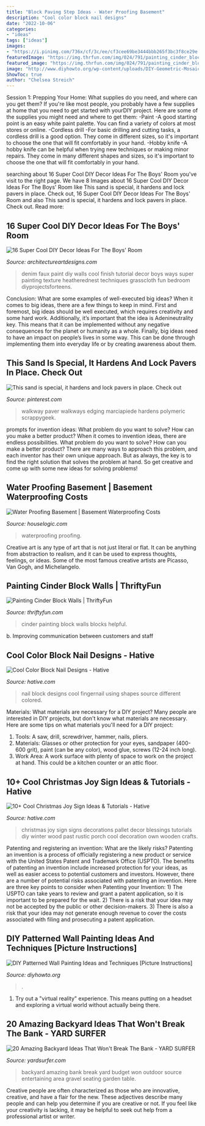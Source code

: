 ```yaml
---
title: "Block Paving Step Ideas - Water Proofing Basement"
description: "Cool color block nail designs"
date: "2022-10-06"
categories:
- "ideas"
tags: ["ideas"]
images:
- "https://i.pinimg.com/736x/cf/3c/ee/cf3cee69be3444bbb265f3bc3f8ce29e.jpg"
featuredImage: "https://img.thrfun.com/img/024/791/painting_cinder_block_walls_l1.jpg"
featured_image: "https://img.thrfun.com/img/024/791/painting_cinder_block_walls_l1.jpg"
image: "http://www.diyhowto.org/wp-content/uploads/DIY-Geometric-Mosaic-Wall-Painting-Instruction-DIY-Wall-Painting-Ideas-Techniques-Tutorials-DIYHowto.jpg"
ShowToc: true
author: "Chelsea Streich"
---
```



Session 1: Prepping Your Home: What supplies do you need, and where can you get them?
If you're like most people, you probably have a few supplies at home that you need to get started with yourDIY project. Here are some of the supplies you might need and where to get them:
-Paint -A good starting point is an easy white paint palette. You can find a variety of colors at most stores or online. 
-Cordless drill -For basic drilling and cutting tasks, a cordless drill is a good option. They come in different sizes, so it's important to choose the one that will fit comfortably in your hand. 
-Hobby knife -A hobby knife can be helpful when trying new techniques or making minor repairs. They come in many different shapes and sizes, so it's important to choose the one that will fit comfortably in your hand.

	

		
searching about 16 Super Cool DIY Decor Ideas For The Boys&#039; Room you've visit to the right page. We have 8 Images about 16 Super Cool DIY Decor Ideas For The Boys&#039; Room like This sand is special, it hardens and lock pavers in place. Check out, 16 Super Cool DIY Decor Ideas For The Boys&#039; Room and also This sand is special, it hardens and lock pavers in place. Check out. Read more:
		
    
## 16 Super Cool DIY Decor Ideas For The Boys&#039; Room

<img loading=lazy src="https://www.architectureartdesigns.com/wp-content/uploads/2017/09/16-Super-Cool-DIY-Decor-Ideas-For-The-Boys-Room-13.jpg" onerror="this.onerror=null;this.src='https://tse1.mm.bing.net/th?id=OIP.ndg2k7uTnyOjNLyAB98FBAHaLH&amp;pid=15.1';" alt="16 Super Cool DIY Decor Ideas For The Boys&#039; Room">

_Source: architectureartdesigns.com_

>denim faux paint diy walls cool finish tutorial decor boys ways super painting texture heatherednest techniques grasscloth fun bedroom diyprojectsforteens. 

	

Conclusion: What are some examples of well-executed big ideas?
When it comes to big ideas, there are a few things to keep in mind. First and foremost, big ideas should be well executed, which requires creativity and some hard work. Additionally, it’s important that the idea is Adenineutrality key. This means that it can be implemented without any negative consequences for the planet or humanity as a whole. Finally, big ideas need to have an impact on people’s lives in some way. This can be done through implementing them into everyday life or by creating awareness about them.

    
## This Sand Is Special, It Hardens And Lock Pavers In Place. Check Out

<img loading=lazy src="https://i.pinimg.com/736x/cf/3c/ee/cf3cee69be3444bbb265f3bc3f8ce29e.jpg" onerror="this.onerror=null;this.src='https://tse3.mm.bing.net/th?id=OIP.WX2aimexg72EBp6MgAMxVAHaLH&amp;pid=15.1';" alt="This sand is special, it hardens and lock pavers in place. Check out">

_Source: pinterest.com_

>walkway paver walkways edging marciapiede hardens polymeric scrappygeek. 

	

prompts for invention ideas: What problem do you want to solve? How can you make a better product?
When it comes to invention ideas, there are endless possibilities. What problem do you want to solve? How can you make a better product? There are many ways to approach this problem, and each inventor has their own unique approach. But as always, the key is to find the right solution that solves the problem at hand. So get creative and come up with some new ideas for solving problems!

    
## Water Proofing Basement | Basement Waterproofing Costs

<img loading=lazy src="https://static.houselogic.com/content/images/water-proofing-basement-standard1_7b1d084bb7291768ac1e8b85546f6cd7_1280x854_q85.jpg" onerror="this.onerror=null;this.src='https://tse2.mm.bing.net/th?id=OIP.uau_F1LbYXwBokGb-afIrQHaE7&amp;pid=15.1';" alt="Water Proofing Basement | Basement Waterproofing Costs">

_Source: houselogic.com_

>waterproofing proofing. 

	

Creative art is any type of art that is not just literal or flat. It can be anything from abstraction to realism, and it can be used to express thoughts, feelings, or ideas. Some of the most famous creative artists are Picasso, Van Gogh, and Michelangelo.

    
## Painting Cinder Block Walls | ThriftyFun

<img loading=lazy src="https://img.thrfun.com/img/024/791/painting_cinder_block_walls_l1.jpg" onerror="this.onerror=null;this.src='https://tse3.mm.bing.net/th?id=OIP.qDpynqrzN1Ylj5tNSqIx_QAAAA&amp;pid=15.1';" alt="Painting Cinder Block Walls | ThriftyFun">

_Source: thriftyfun.com_

>cinder painting block walls blocks helpful. 

	

b. Improving communication between customers and staff 

    
## Cool Color Block Nail Designs - Hative

<img loading=lazy src="https://hative.com/wp-content/uploads/2014/11/color-block-nail-designs/6-color-block-nail-designs.jpg" onerror="this.onerror=null;this.src='https://tse4.mm.bing.net/th?id=OIP.zCgub5iwRDbvFUFMhhvCMQHaLH&amp;pid=15.1';" alt="Cool Color Block Nail Designs - Hative">

_Source: hative.com_

>nail block designs cool fingernail using shapes source different colored. 

	

Materials: What materials are necessary for a DIY project?
Many people are interested in DIY projects, but don't know what materials are necessary. Here are some tips on what materials you'll need for a DIY project:
1. Tools: A saw, drill, screwdriver, hammer, nails, pliers.
2. Materials: Glasses or other protection for your eyes, sandpaper (400-600 grit), paint (can be any color), wood glue, screws (12-24 inch long).
3. Work Area: A work surface with plenty of space to work on the project at hand. This could be a kitchen counter or an attic floor.

    
## 10+ Cool Christmas Joy Sign Ideas &amp; Tutorials - Hative

<img loading=lazy src="https://hative.com/wp-content/uploads/2014/09/christmas-joy-sign/10-christmas-joy-sign-ideas-and-tutorials.jpg" onerror="this.onerror=null;this.src='https://tse4.mm.bing.net/th?id=OIP.l2F_ERFExURqzRMtj-SSXQHaJ4&amp;pid=15.1';" alt="10+ Cool Christmas Joy Sign Ideas &amp; Tutorials - Hative">

_Source: hative.com_

>christmas joy sign signs decorations pallet decor blessings tutorials diy winter wood past rustic porch cool decoration own wooden crafts. 

	

Patenting and registering an invention: What are the likely risks?
Patenting an invention is a process of officially registering a new product or service with the United States Patent and Trademark Office (USPTO). The benefits of patenting an invention include increased protection for your ideas, as well as easier access to potential customers and investors. However, there are a number of potential risks associated with patenting an invention. Here are three key points to consider when Patenting your Invention: 1) The USPTO can take years to review and grant a patent application, so it is important to be prepared for the wait. 2) There is a risk that your idea may not be accepted by the public or other decision-makers. 3) There is also a risk that your idea may not generate enough revenue to cover the costs associated with filing and prosecuting a patent application.

    
## DIY Patterned Wall Painting Ideas And Techniques [Picture Instructions]

<img loading=lazy src="http://www.diyhowto.org/wp-content/uploads/DIY-Geometric-Mosaic-Wall-Painting-Instruction-DIY-Wall-Painting-Ideas-Techniques-Tutorials-DIYHowto.jpg" onerror="this.onerror=null;this.src='https://tse4.mm.bing.net/th?id=OIP.7iToj4_cIQh8Py1lDrYRcQHaKn&amp;pid=15.1';" alt="DIY Patterned Wall Painting Ideas and Techniques [Picture Instructions]">

_Source: diyhowto.org_

>. 

	

1. Try out a "virtual reality" experience. This means putting on a headset and exploring a virtual world without actually being there.

    
## 20 Amazing Backyard Ideas That Won&#039;t Break The Bank - YARD SURFER

<img loading=lazy src="http://yardsurfer.com/wp-content/uploads/2016/06/Amazing-Backyard-Ideas-That-Wont-Break-The-Bank-1.jpg" onerror="this.onerror=null;this.src='https://tse4.mm.bing.net/th?id=OIP.ykwdCvI0TULunezTIQ2AWQHaI9&amp;pid=15.1';" alt="20 Amazing Backyard Ideas That Won&#039;t Break The Bank - YARD SURFER">

_Source: yardsurfer.com_

>backyard amazing bank break yard budget won outdoor source entertaining area gravel seating garden table. 

	

Creative people are often characterized as those who are innovative, creative, and have a flair for the new. These adjectives describe many people and can help you determine if you are creative or not. If you feel like your creativity is lacking, it may be helpful to seek out help from a professional artist or writer.

